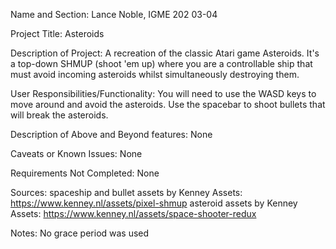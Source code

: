 Name and Section: Lance Noble, IGME 202 03-04

Project Title: Asteroids

Description of Project: A recreation of the classic Atari game Asteroids. It's a top-down SHMUP (shoot 'em up) where you are a controllable ship that must avoid incoming asteroids whilst simultaneously destroying them.

User Responsibilities/Functionality: You will need to use the WASD keys to move around and avoid the asteroids. Use the spacebar to shoot bullets that will break the asteroids.

Description of Above and Beyond features: None

Caveats or Known Issues: None

Requirements Not Completed: None

Sources: spaceship and bullet assets by Kenney Assets: https://www.kenney.nl/assets/pixel-shmup asteroid assets by Kenney Assets: https://www.kenney.nl/assets/space-shooter-redux

Notes: No grace period was used                                                                                                                              

